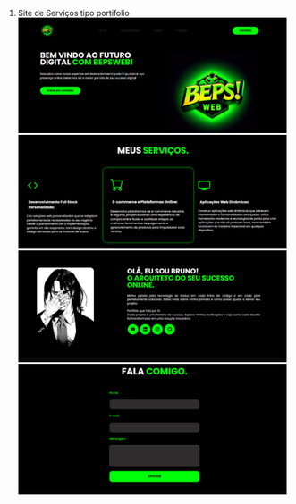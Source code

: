 1. Site de Serviços tipo portifolio
![imagem_principal](/assets/img/1.png)
![menu](/assets/img/menu.png)
![sobre](/assets/img/sobre.png)
![contato-me](/assets/img/5.png)
